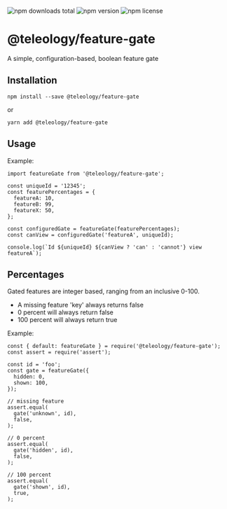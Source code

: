 ![npm downloads total](https://img.shields.io/npm/dt/@teleology/feature-gate.svg) ![npm version](https://img.shields.io/npm/v/@teleology/feature-gate.svg) ![npm license](https://img.shields.io/npm/l/@teleology/feature-gate.svg)

# @teleology/feature-gate
A simple, configuration-based, boolean feature gate 

## Installation
```
npm install --save @teleology/feature-gate
```
or
```
yarn add @teleology/feature-gate
```

## Usage
Example:
```
import featureGate from '@teleology/feature-gate';

const uniqueId = '12345';
const featurePercentages = {
  featureA: 10,
  featureB: 99,
  featureX: 50,
};

const configuredGate = featureGate(featurePercentages);
const canView = configuredGate('featureA', uniqueId);

console.log(`Id ${uniqueId} ${canView ? 'can' : 'cannot'} view featureA`);
```

## Percentages
Gated features are integer based, ranging from an inclusive 0-100. 
- A missing feature 'key' always returns false
- 0 percent will always return false
- 100 percent will always return true

Example:
```
const { default: featureGate } = require('@teleology/feature-gate');
const assert = require('assert');

const id = 'foo';
const gate = featureGate({
  hidden: 0,
  shown: 100,
});

// missing feature 
assert.equal(
  gate('unknown', id),
  false,
);

// 0 percent
assert.equal(
  gate('hidden', id),
  false,
);

// 100 percent
assert.equal(
  gate('shown', id),
  true,
);
```
